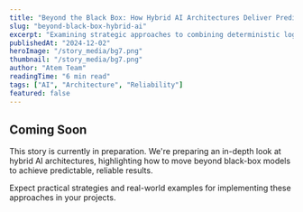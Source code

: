 ```yaml
---
title: "Beyond the Black Box: How Hybrid AI Architectures Deliver Predictable Results"
slug: "beyond-black-box-hybrid-ai"
excerpt: "Examining strategic approaches to combining deterministic logic with AI for robust, reliable, and predictable outcomes in production environments."
publishedAt: "2024-12-02"
heroImage: "/story_media/bg7.png"
thumbnail: "/story_media/bg7.png"
author: "Atem Team"
readingTime: "6 min read"
tags: ["AI", "Architecture", "Reliability"]
featured: false
---
```


## Coming Soon

This story is currently in preparation. We're preparing an in-depth look at hybrid AI architectures, highlighting how to move beyond black-box models to achieve predictable, reliable results.

Expect practical strategies and real-world examples for implementing these approaches in your projects.
